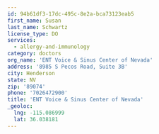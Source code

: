 ```yaml
---
id: 94b61df3-17dc-495c-8e2a-bca73123eab5
first_name: Susan
last_name: Schwartz
license_type: DO
services:
  - allergy-and-immunology
category: doctors
org_name: 'ENT Voice & Sinus Center of Nevada'
address: '8985 S Pecos Road, Suite 3B'
city: Henderson
state: NV
zip: '89074'
phone: '7026472900'
title: 'ENT Voice & Sinus Center of Nevada'
_geoloc:
  lng: -115.086999
  lat: 36.038181
---
```

